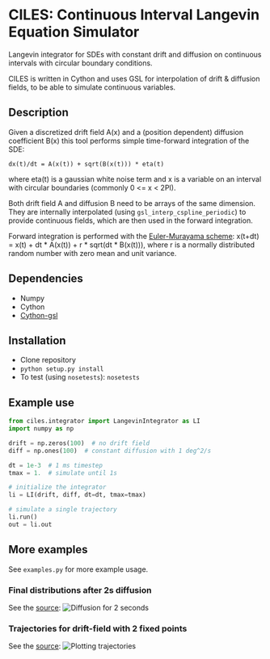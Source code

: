 # CILES: Continuous Interval Langevin Equation Simulator

Langevin integrator for SDEs with constant drift and diffusion on continuous intervals with circular boundary conditions.

CILES is written in Cython and uses GSL for interpolation of drift & diffusion fields, to be able to simulate continuous variables.

## Description

Given a discretized drift field A(x) and a (position dependent) diffusion coefficient B(x) this tool performs simple time-forward integration of the SDE:

```
dx(t)/dt = A(x(t)) + sqrt(B(x(t))) * eta(t)
```

where eta(t) is a gaussian white noise term and x is a variable on an interval with circular boundaries (commonly 0 <= x < 2PI).

Both drift field A and diffusion B need to be arrays of the same dimension. They are internally interpolated (using ``gsl_interp_cspline_periodic``) to provide continuous fields, which are then used in the forward integration.

Forward integration is performed with the [Euler-Murayama scheme](https://en.wikipedia.org/wiki/Euler%E2%80%93Maruyama_method):
x(t+dt) = x(t) + dt * A(x(t)) + r * sqrt(dt * B(x(t))),
where r is a normally distributed random number with zero mean and unit variance.

## Dependencies
* Numpy
* Cython
* [Cython-gsl](https://github.com/twiecki/CythonGSL)

## Installation
* Clone repository
* `python setup.py install`
* To test (using `nosetests`): `nosetests`

## Example use

```python
from ciles.integrator import LangevinIntegrator as LI
import numpy as np

drift = np.zeros(100)  # no drift field
diff = np.ones(100)  # constant diffusion with 1 deg^2/s

dt = 1e-3  # 1 ms timestep
tmax = 1.  # simulate until 1s

# initialize the integrator
li = LI(drift, diff, dt=dt, tmax=tmax)

# simulate a single trajectory
li.run()
out = li.out
```

## More examples

See ``examples.py`` for more example usage.

### Final distributions after 2s diffusion
See the [source](https://github.com/flinz/ciles/blob/master/examples.py#L7):
![Diffusion for 2 seconds](https://user-images.githubusercontent.com/97735/33634816-ce92b380-da15-11e7-944c-e704cbe9cfab.png)

### Trajectories for drift-field with 2 fixed points
See the [source](https://github.com/flinz/ciles/blob/master/examples.py#L37):
![Plotting trajectories](https://user-images.githubusercontent.com/97735/33634815-ce790f48-da15-11e7-9cd9-1e08fdab9773.png)

